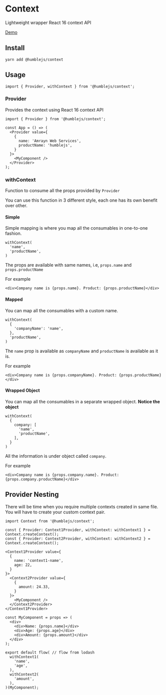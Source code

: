 # Context
Lightweight wrapper React 16 context API

[Demo](https://humble.js.org/pkg/context/demo)

## Install

```
yarn add @humblejs/context
```

## Usage
```
import { Provider, withContext } from '@humblejs/context';
```

### Provider
Provides the context using React 16 context API

```
import { Provider } from '@humblejs/context';

const App = () => (
  <Provider value={
    {
      name: 'Amrayn Web Services',
      productName: 'humblejs',
    }
  }>
    <MyComponent />
  </Provider>
);
```

### withContext
Function to consume all the props provided by `Provider`

You can use this function in 3 different style, each one has its own benefit over other.

#### Simple
Simple mapping is where you map all the consumables in one-to-one fashion.

```
withContext(
  'name',
  'productName',
)
```

The props are available with same names, i.e, `props.name` and `props.productName`

For example

```
<div>Company name is {props.name}. Product: {props.productName}</div>
```

#### Mapped
You can map all the consumables with a custom name.

```
withContext(
  {
    'companyName': 'name',
  },
  'productName',
)
```
The `name` prop is available as `companyName` and `productName` is available as it is.

For example

```
<div>Company name is {props.companyName}. Product: {props.productName}</div>
```

#### Wrapped Object
You can map all the consumables in a separate wrapped object. **Notice the object**

```
withContext(
  {
    company: [
      'name',
      'productName',
    ],
  }
)
```

All the information is under object called `company`.

For example

```
<div>Company name is {props.company.name}. Product: {props.company.productName}</div>
```

## Provider Nesting
There will be time when you require multiple contexts created in same file. You will have to create
your custom context pair.

```
import Context from '@humblejs/context';

const { Provider: Context1Provider, withContext: withContext1 } = Context.createContext();
const { Provider: Context2Provider, withContext: withContext2 } = Context.createContext();

<Context1Provider value={
  {
    name: 'context1-name',
    age: 22,
  }
}>
  <Context2Provider value={
    {
      amount: 24.33,
    }
  }>
    <MyComponent />
  </Context2Provider>
</Context1Provider>
```

```
const MyComponent = props => (
  <div>
    <div>Name: {props.name}</div>
    <div>Age: {props.age}</div>
    <div>Amount: {props.amount}</div>
  </div>
);

export default flow( // flow from lodash
  withContext1(
    'name',
    'age',
  ),
  withContext2(
    'amount',
  ),
)(MyComponent);
```

